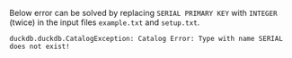 Below error can be solved by replacing `SERIAL PRIMARY KEY` with `INTEGER` (twice) in the input files `example.txt` and `setup.txt`.
```
duckdb.duckdb.CatalogException: Catalog Error: Type with name SERIAL does not exist!
```
